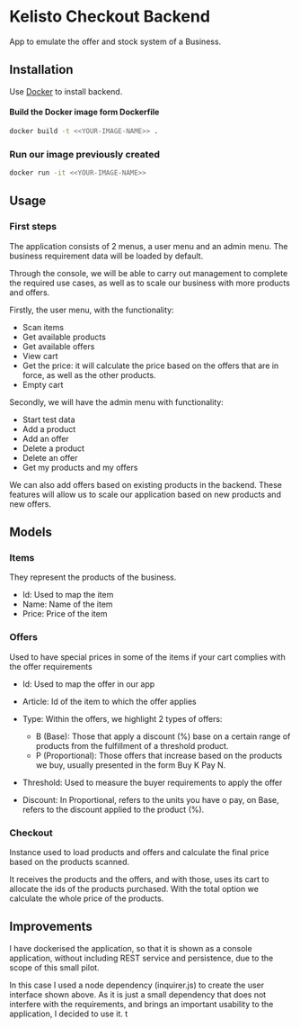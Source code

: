 # Kelisto Checkout Backend

App to emulate the offer and stock system of a Business.

## Installation

Use [Docker](https://www.docker.com/) to install backend.

#### Build the Docker image form Dockerfile

```bash
docker build -t <<YOUR-IMAGE-NAME>> .
```

### Run our image previously created
```bash
docker run -it <<YOUR-IMAGE-NAME>>
```
## Usage

### First steps
The application consists of 2 menus, a user menu and an admin menu. The business requirement data will be loaded by default.


Through the console, we will be able to carry out management to complete the required use cases, as well as to scale our business with more products and offers.


Firstly, the user menu, with the functionality:
* Scan items
* Get available products
* Get available offers
* View cart
* Get the price: it will calculate the price based on the offers that are in force, as well as the other products.
* Empty cart


Secondly, we will have the admin menu with functionality:
* Start test data
* Add a product
* Add an offer
* Delete a product
* Delete an offer
* Get my products and my offers

We can also add offers based on existing products in the backend. These features will allow us to scale our application based on new products and new offers.

## Models

### Items
They represent the products of the business.
* Id: Used to map the item
* Name: Name of the item
* Price: Price of the item

### Offers
Used to have special prices in some of the items if your cart complies with the offer requirements
* Id: Used to map the offer in our app
* Article: Id of the item to which the offer applies

* Type: Within the offers, we highlight 2 types of offers:

    - B (Base): Those that apply a discount (%) base on a certain range of products from the fulfillment of a threshold product.
    - P (Proportional): Those offers that increase based on the products we buy, usually presented in the form Buy K Pay N.

* Threshold: Used to measure the buyer requirements to apply the offer
* Discount: In Proportional, refers to the units you have o pay, on Base, refers to the discount applied to the product (%).

### Checkout
Instance used to load products and offers and calculate the final price based on the products scanned.

It receives the products and the offers, and with those, uses its cart to allocate the ids of the products purchased. With the total option we calculate the whole price of the products. 

## Improvements

I have dockerised the application, so that it is shown as a console application, without including REST service and persistence, due to the scope of this small pilot.

In this case I used a node dependency (inquirer.js) to create the user interface shown above. As it is just a small dependency that does not interfere with the requirements, and brings an important usability to the application, I decided to use it.
t

